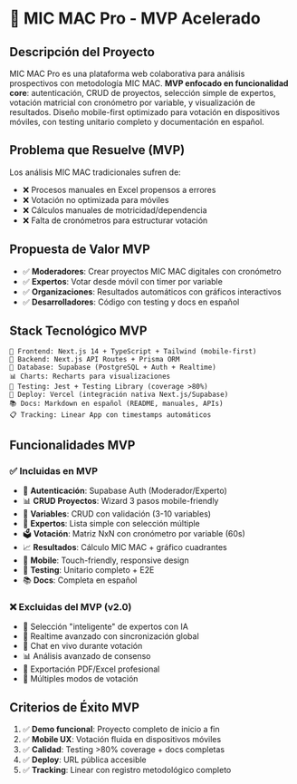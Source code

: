 # 🚀 MIC MAC Pro - MVP Acelerado

## Descripción del Proyecto
MIC MAC Pro es una plataforma web colaborativa para análisis prospectivos con metodología MIC MAC. **MVP enfocado en funcionalidad core**: autenticación, CRUD de proyectos, selección simple de expertos, votación matricial con cronómetro por variable, y visualización de resultados. Diseño mobile-first optimizado para votación en dispositivos móviles, con testing unitario completo y documentación en español.
## Problema que Resuelve (MVP)
Los análisis MIC MAC tradicionales sufren de:
- ❌ Procesos manuales en Excel propensos a errores
- ❌ Votación no optimizada para móviles
- ❌ Cálculos manuales de motricidad/dependencia
- ❌ Falta de cronómetros para estructurar votación

## Propuesta de Valor MVP
- ✅ **Moderadores**: Crear proyectos MIC MAC digitales con cronómetro
- ✅ **Expertos**: Votar desde móvil con timer por variable
- ✅ **Organizaciones**: Resultados automáticos con gráficos interactivos
- ✅ **Desarrolladores**: Código con testing y docs en español

## Stack Tecnológico MVP
```
🎨 Frontend: Next.js 14 + TypeScript + Tailwind (mobile-first)
🔧 Backend: Next.js API Routes + Prisma ORM
💾 Database: Supabase (PostgreSQL + Auth + Realtime)
📊 Charts: Recharts para visualizaciones
🧪 Testing: Jest + Testing Library (coverage >80%)
🚀 Deploy: Vercel (integración nativa Next.js/Supabase)
📚 Docs: Markdown en español (README, manuales, APIs)
📋 Tracking: Linear App con timestamps automáticos
```

## Funcionalidades MVP
### ✅ Incluidas en MVP
- 🔐 **Autenticación**: Supabase Auth (Moderador/Experto)
- 📊 **CRUD Proyectos**: Wizard 3 pasos mobile-friendly
- 🔢 **Variables**: CRUD con validación (3-10 variables)
- 👥 **Expertos**: Lista simple con selección múltiple
- 🗳️ **Votación**: Matriz NxN con cronómetro por variable (60s)
- 📈 **Resultados**: Cálculo MIC MAC + gráfico cuadrantes
- 📱 **Mobile**: Touch-friendly, responsive design
- 🧪 **Testing**: Unitario completo + E2E
- 📚 **Docs**: Completa en español

### ❌ Excluidas del MVP (v2.0)
- 🤖 Selección "inteligente" de expertos con IA
- 🔄 Realtime avanzado con sincronización global
- 💬 Chat en vivo durante votación
- 📊 Análisis avanzado de consenso
- 📄 Exportación PDF/Excel profesional
- 🎯 Múltiples modos de votación

## Criterios de Éxito MVP
1. ✅ **Demo funcional**: Proyecto completo de inicio a fin
2. ✅ **Mobile UX**: Votación fluida en dispositivos móviles
3. ✅ **Calidad**: Testing >80% coverage + docs completas
4. ✅ **Deploy**: URL pública accesible
5. ✅ **Tracking**: Linear con registro metodológico completo